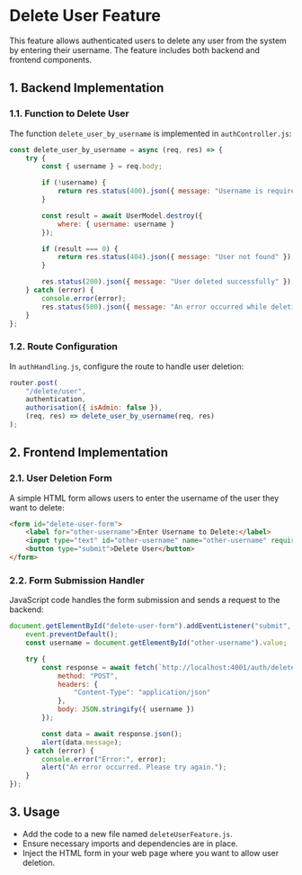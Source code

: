 
# Delete User Feature

This feature allows authenticated users to delete any user from the system by entering their username. The feature includes both backend and frontend components.

## 1. Backend Implementation

### 1.1. Function to Delete User
The function `delete_user_by_username` is implemented in `authController.js`:

```javascript
const delete_user_by_username = async (req, res) => {
    try {
        const { username } = req.body;

        if (!username) {
            return res.status(400).json({ message: "Username is required" });
        }

        const result = await UserModel.destroy({
            where: { username: username }
        });

        if (result === 0) {
            return res.status(404).json({ message: "User not found" });
        }

        res.status(200).json({ message: "User deleted successfully" });
    } catch (error) {
        console.error(error);
        res.status(500).json({ message: "An error occurred while deleting the user" });
    }
};
```

### 1.2. Route Configuration
In `authHandling.js`, configure the route to handle user deletion:

```javascript
router.post(
    "/delete/user",
    authentication,
    authorisation({ isAdmin: false }),
    (req, res) => delete_user_by_username(req, res)
);
```

## 2. Frontend Implementation

### 2.1. User Deletion Form
A simple HTML form allows users to enter the username of the user they want to delete:

```html
<form id="delete-user-form">
    <label for="other-username">Enter Username to Delete:</label>
    <input type="text" id="other-username" name="other-username" required>
    <button type="submit">Delete User</button>
</form>
```

### 2.2. Form Submission Handler
JavaScript code handles the form submission and sends a request to the backend:

```javascript
document.getElementById("delete-user-form").addEventListener("submit", async (event) => {
    event.preventDefault();
    const username = document.getElementById("other-username").value;

    try {
        const response = await fetch(`http://localhost:4001/auth/delete/user`, {
            method: "POST",
            headers: {
                "Content-Type": "application/json"
            },
            body: JSON.stringify({ username })
        });

        const data = await response.json();
        alert(data.message);
    } catch (error) {
        console.error("Error:", error);
        alert("An error occurred. Please try again.");
    }
});
```

## 3. Usage
- Add the code to a new file named `deleteUserFeature.js`.
- Ensure necessary imports and dependencies are in place.
- Inject the HTML form in your web page where you want to allow user deletion.
